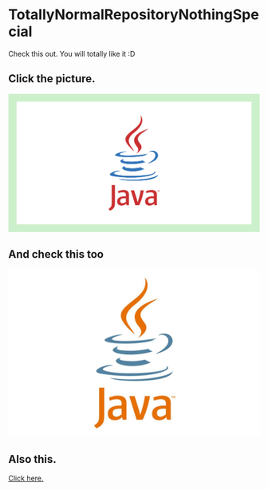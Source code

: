 # TotallyNormalRepositoryNothingSpecial
Check this out. You will totally like it :D

## Click the picture.
[![TotallyNormalVideo](https://github.com/calmchipf/TotallyNormalRepositoryNothingSpecial/blob/main/docs/image_2024-04-28_233042067.png)](https://www.youtube.com/watch?v=YYdowDPIijM)

## And check this too
[![TotallyNormalVideo](https://github.com/calmchipf/TotallyNormalRepositoryNothingSpecial/blob/main/docs/image_2024-04-28_233234755.png)](https://github.com/calmchipf/TotallyNormalRepositoryNothingSpecial/blob/main/docs/se2301.mp4)

## Also this.
[Click here.](https://github.com/calmchipf/TotallyNormalRepositoryNothingSpecial/blob/main/docs/from_SE-2304.md)
